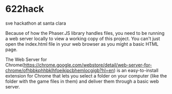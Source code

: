 # 622hack
sve hackathon at santa clara

Because of how the Phaser.JS library handles files, you need to be running a web server locally to view a working copy of this project. You can't just open the index.html file in your web browser as you might a basic HTML page. 

The Web Server for Chrome(https://chrome.google.com/webstore/detail/web-server-for-chrome/ofhbbkphhbklhfoeikjpcbhemlocgigb?hl=en) is an easy-to-install extension for Chrome that lets you select a folder on your computer (like the folder with the game files in them) and deliver them through a basic web server.
